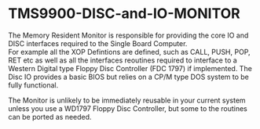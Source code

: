 # TMS9900-DISC-and-IO-MONITOR

The Memory Resident Monitor is responsible for providing the core IO and DISC interfaces required to the Single Board Computer.   
For example all the XOP Defintions are defined, such as CALL, PUSH, POP, RET etc as well as all the interfaces reoutines required
to interface to a Western Digital type Floppy Disc Controller (FDC 1797) if implemented.   The Disc IO provides a basic BIOS but relies on a
CP/M type DOS system to be fully functional. 

The Monitor is unlikely to be immediately reusable in your current system unless you use a WD1797 Floppy Disc Controller, but some to the routines can be ported as needed.
